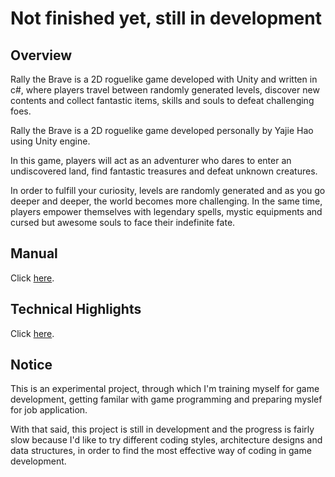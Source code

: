 # Not finished yet, still in development

## Overview

Rally the Brave is a 2D roguelike game developed with Unity and written in c#, 
where players travel between randomly generated levels, discover new contents 
and collect fantastic items, skills and souls to defeat challenging foes.

Rally the Brave is a 2D roguelike game developed personally by Yajie Hao using Unity engine.
    
In this game, players will act as an adventurer who dares to enter an undiscovered land,
find fantastic treasures and defeat unknown creatures.
    
In order to fulfill your curiosity, levels are randomly generated and as you go deeper and deeper,
the world becomes more challenging. In the same time, players empower themselves with legendary spells, mystic equipments
and cursed but awesome souls to face their indefinite fate.

<a id="manual"></a>
## Manual

Click <a href="Documentation/manual.md">here</a>.

<a id="technical_highlights"></a>
## Technical Highlights

Click <a href="Documentation/technical_highlights.md">here</a>.


## Notice

This is an experimental project, through which I'm training myself for game development, 
getting familar with game programming and preparing myslef for job application.
    
With that said, this project is still in development and the progress is fairly slow
because I'd like to try different coding styles, architecture designs and data structures,
in order to find the most effective way of coding in game development.
    